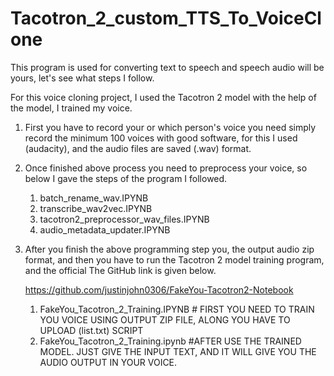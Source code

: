 # Tacotron_2_custom_TTS_To_VoiceClone

This program is used for converting text to speech and speech audio will be yours, let's see what steps I follow.

For this voice cloning project, I used the Tacotron 2 model with the help of the model, I trained my voice.

1. First you have to record your or which person's voice you need simply record the minimum 100 voices with good software, for this I used (audacity),
    and the audio files are saved (.wav) format.

2. Once finished above process you need to preprocess your voice, so below I gave the steps of the program I followed.
    1. batch_rename_wav.IPYNB
    2. transcribe_wav2vec.IPYNB
    3. tacotron2_preprocessor_wav_files.IPYNB
    4. audio_metadata_updater.IPYNB

3. After you finish the above programming step you, the output audio zip format, and then you have to run the Tacotron 2 model training program, and the official
    The GitHub link is given below.

   https://github.com/justinjohn0306/FakeYou-Tacotron2-Notebook

    1. FakeYou_Tacotron_2_Training.IPYNB  # FIRST YOU NEED TO TRAIN YOU VOICE USING OUTPUT ZIP FILE, ALONG YOU HAVE TO UPLOAD (list.txt) SCRIPT
    2. FakeYou_Tacotron_2_Training.ipynb  #AFTER USE THE TRAINED MODEL. JUST GIVE THE INPUT TEXT, AND IT WILL GIVE YOU THE AUDIO OUTPUT IN YOUR VOICE. 
